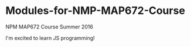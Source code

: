 # Modules-for-NMP-MAP672-Course
NPM MAP672 Course Summer 2016

I'm excited to learn JS programming!
